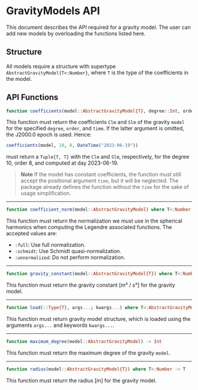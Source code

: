 GravityModels API
=================

This document describes the API required for a gravity model. The user can add new models by
overloading the functions listed here.

## Structure

All models require a structure with supertype `AbstractGravityModel{T<:Number}`, where `T`
is the type of the coefficients in the model.

## API Functions

```julia
function coefficients(model::AbstractGravityModel{T}, degree::Int, order::Int, time::DataTime = DateTime("2000-01-01")) where T<:Number -> T, T
```

This function must return the coefficients `Clm` and `Slm` of the gravity `model` for the
specified `degree`, `order`, and `time`. If the latter argument is omitted, the J2000.0
epoch is used. Hence:

```julia
coefficients(model, 10, 8, DateTime("2023-06-19"))
```

must return a `Tuple{T, T}` with the `Clm` and `Slm`, respectively, for the degree 10, order
8, and computed at day 2023-06-19.

> **Note**
> If the model has constant coefficients, the function must still accept the positional
> argument `time`, but it will be neglected. The package already defines the function
> without the `time` for the sake of usage simplification.

---

```julia
function coefficient_norm(model::AbstractGravityModel) where T<:Number -> Symbol
```

This function must return the normalization we must use in the spherical harmonics when
computing the Legendre associated functions. The accepted values are:

- `:full`: Use full normalization.
- `:schmidt`: Use Schmidt quasi-normalization.
- `:unnormalized`: Do not perform normalization.

---

```julia
function gravity_constant(model::AbstractGravityModel{T}) where T<:Number -> T
```

This function must return the gravity constant [m³ / s²] for the gravity model.

---

```julia
function load(::Type{T}, args...; kwargs...) where T<:AbstractGravityModel -> T
```

This function must return gravity model structure, which is loaded using the arguments
`args...` and keywords `kwargs...`.

---

```julia
function maximum_degree(model::AbstractGravityModel) -> Int
```

This function must return the maximum degree of the gravity `model`.

---

```julia
function radius(model::AbstractGravityModel{T}) where T<:Number -> T
```

This function must return the radius [m] for the gravity model.
